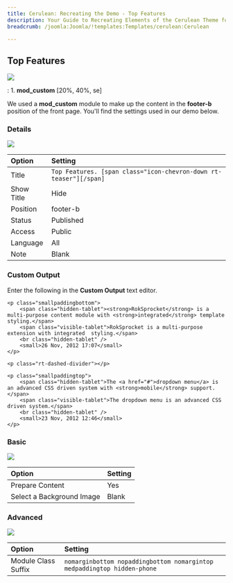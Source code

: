 ```yaml
---
title: Cerulean: Recreating the Demo - Top Features
description: Your Guide to Recreating Elements of the Cerulean Theme for Joomla
breadcrumb: /joomla:Joomla/!templates:Templates/cerulean:Cerulean

---
```


Top Features
-----
![][demo]

:   1. **mod_custom** [20%, 40%, se]

We used a **mod_custom** module to make up the content in the **footer-b** position of the front page. You'll find the settings used in our demo below.

### Details
![][demo2]

| Option     | Setting                                                           |  
| :--------- | :---------------------------------------------------------------- |  
| Title      | `Top Features. [span class="icon-chevron-down rt-teaser"][/span]` |  
| Show Title | Hide                                                              |  
| Position   | footer-b                                                          |  
| Status     | Published                                                         |  
| Access     | Public                                                            |  
| Language   | All                                                               |  
| Note       | Blank                                                             |  

### Custom Output
Enter the following in the **Custom Output** text editor.

~~~
<p class="smallpaddingbottom">
    <span class="hidden-tablet"><strong>RokSprocket</strong> is a multi-purpose content module with <strong>integrated</strong> template styling.</span>
    <span class="visible-tablet">RokSprocket is a multi-purpose extension with integrated  styling.</span>
    <br class="hidden-tablet" />
    <small>26 Nov, 2012 17:07</small>
</p>

<p class="rt-dashed-divider"></p>

<p class="smallpaddingtop">    
    <span class="hidden-tablet">The <a href="#">dropdown menu</a> is an advanced CSS driven system with <strong>mobile</strong> support.</span>
	<span class="visible-tablet">The dropdown menu is an advanced CSS driven system.</span>
	<br class="hidden-tablet" />
	<small>23 Nov, 2012 12:46</small>
</p>
~~~

### Basic
![][demo3]

| Option                    | Setting |  
| :------------------------ | :------ |  
| Prepare Content           | Yes     |  
| Select a Background Image | Blank   |

### Advanced
![][demo4]

| Option              | Setting                                                                 |  
| :------------------ | :---------------------------------------------------------------------- |  
| Module Class Suffix | `nomarginbottom nopaddingbottom nomargintop medpaddingtop hidden-phone` |  

[demo]: assets/demo_9.jpeg
[demo2]: assets/features_1.jpeg
[demo3]: assets/features_2.jpeg
[demo4]: assets/features_3.jpeg